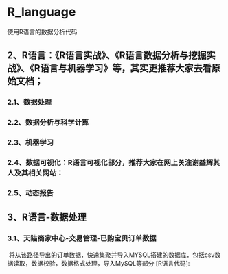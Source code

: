 # R_language
使用R语言的数据分析代码

## 2、R语言：《R语言实战》、《R语言数据分析与挖掘实战》、《R语言与机器学习》等，其实更推荐大家去看原始文档；  
### 2.1、数据处理
### 2.2、数据分析与科学计算
### 2.3、机器学习
### 2.4、数据可视化：R语言可视化部分，推荐大家在网上关注谢益辉其人及其相关网站：
### 2.5、动态报告

## 3、R语言-数据处理
### 3.1、天猫商家中心-交易管理-已购宝贝订单数据
  将从该路径导出的订单数据，快速集聚并导入MYSQL搭建的数据库，包括csv数据读取，数据校验，数据格式处理，导入MySQL等部分 [R语言代码]:
  
